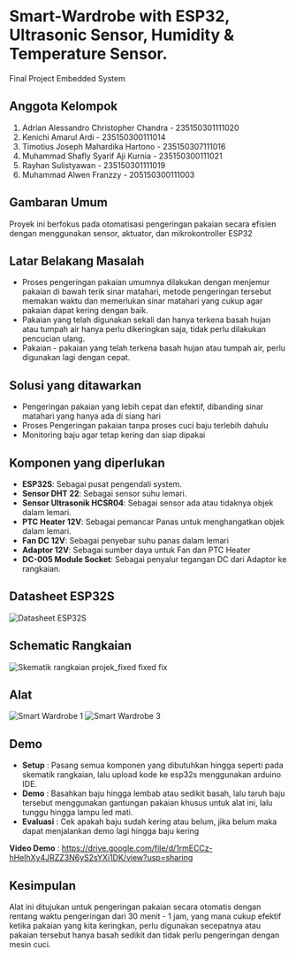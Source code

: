 # Smart-Wardrobe with ESP32, Ultrasonic Sensor, Humidity & Temperature Sensor.
Final Project Embedded System

## Anggota Kelompok
1. Adrian Alessandro Christopher Chandra - 235150301111020
2. Kenichi Amarul Ardi - 235150300111014
3. Timotius Joseph Mahardika Hartono - 235150307111016
4. Muhammad Shafly Syarif Aji Kurnia - 235150300111021
5. Rayhan Sulistyawan - 235150301111019
6. Muhammad Alwen Franzzy - 205150300111003

## Gambaran Umum
Proyek ini berfokus pada otomatisasi pengeringan pakaian secara efisien dengan menggunakan sensor, aktuator, dan mikrokontroller ESP32

## Latar Belakang Masalah
- Proses pengeringan pakaian umumnya dilakukan dengan menjemur pakaian di bawah terik sinar matahari, metode pengeringan tersebut memakan waktu dan memerlukan sinar matahari yang cukup agar pakaian dapat kering dengan baik.
- Pakaian yang telah digunakan sekali dan hanya terkena basah hujan atau tumpah air hanya perlu dikeringkan saja, tidak perlu dilakukan pencucian ulang.
- Pakaian - pakaian yang telah terkena basah hujan atau tumpah air, perlu digunakan lagi dengan cepat.

## Solusi yang ditawarkan
- Pengeringan pakaian yang lebih cepat dan efektif, dibanding sinar matahari yang hanya ada di siang hari
- Proses Pengeringan pakaian tanpa proses cuci baju terlebih dahulu
- Monitoring baju agar tetap kering dan siap dipakai
  
## Komponen yang diperlukan
- **ESP32S**: Sebagai pusat pengendali system.
- **Sensor DHT 22**: Sebagai sensor suhu lemari.
- **Sensor Ultrasonik HCSR04**: Sebagai sensor ada atau tidaknya objek dalam lemari.
- **PTC Heater 12V**: Sebagai pemancar Panas untuk menghangatkan objek dalam lemari. 
- **Fan DC 12V**: Sebagai penyebar suhu panas dalam lemari
- **Adaptor 12V**: Sebagai sumber daya untuk Fan dan PTC Heater
- **DC-005 Module Socket**: Sebagai penyalur tegangan DC dari Adaptor ke rangkaian.

## Datasheet ESP32S
![Datasheet ESP32S](https://github.com/user-attachments/assets/aa81bf9e-b97c-4a69-b641-b1f83533cc67)

## Schematic Rangkaian
![Skematik rangkaian projek_fixed fixed fix](https://github.com/user-attachments/assets/8faf7e0f-4962-4909-a241-3378cd5eedcd)

## Alat
![Smart Wardrobe 1](https://github.com/user-attachments/assets/80a1685e-9fa8-4000-9a71-97fa40aadd56)
![Smart Wardrobe 3](https://github.com/user-attachments/assets/25a04617-cf5b-4f57-b033-e4a752eb7a66)


## Demo
- **Setup**    : Pasang semua komponen yang dibutuhkan hingga seperti pada skematik rangkaian, lalu upload kode ke esp32s menggunakan arduino IDE.
- **Demo**     : Basahkan baju hingga lembab atau sedikit basah, lalu taruh baju tersebut menggunakan gantungan pakaian khusus untuk alat ini, lalu tunggu hingga lampu led mati.
- **Evaluasi** : Cek apakah baju sudah kering atau belum, jika belum maka dapat menjalankan demo lagi hingga baju kering 

**Video Demo** : https://drive.google.com/file/d/1rmECCz-hHelhXy4JRZZ3N6yS2sYXi1DK/view?usp=sharing

## Kesimpulan
Alat ini ditujukan untuk pengeringan pakaian secara otomatis dengan rentang waktu pengeringan dari 30 menit - 1 jam, yang mana cukup efektif ketika pakaian yang kita keringkan, perlu digunakan secepatnya atau pakaian tersebut hanya basah sedikit dan tidak perlu pengeringan dengan mesin cuci.
